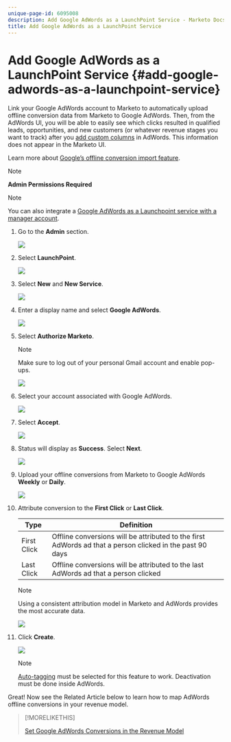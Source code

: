 ```yaml
---
unique-page-id: 6095008
description: Add Google AdWords as a LaunchPoint Service - Marketo Docs - Product Documentation
title: Add Google AdWords as a LaunchPoint Service
---
```


# Add Google AdWords as a LaunchPoint Service {#add-google-adwords-as-a-launchpoint-service}

Link your Google AdWords account to Marketo to automatically upload offline conversion data from Marketo to Google AdWords. Then, from the AdWords UI, you will be able to easily see which clicks resulted in qualified leads, opportunities, and new customers (or whatever revenue stages you want to track) after you [add custom columns](https://support.google.com/adwords/answer/3073556) in AdWords. This information does not appear in the Marketo UI.

Learn more about [Google’s offline conversion import feature](https://support.google.com/adwords/answer/2998031?hl=en).

>[!NOTE]
>
>**Admin Permissions Required**

>[!NOTE]
>
>You can also integrate a [Google AdWords as a Launchpoint service with a manager account](/help/marketo/product-docs/administration/additional-integrations/add-google-adwords-as-a-launchpoint-service-with-a-manager-account.md).

1. Go to the **Admin** section.

   ![](assets/login-admin.png)

1. Select **LaunchPoint**.

   ![](assets/image2014-12-5-14-3a35-3a27.png)

1. Select **New** and **New Service**.

   ![](assets/image2015-2-23-14-3a54-3a50.png)

1. Enter a display name and select **Google AdWords**.

   ![](assets/new-service-google.png)

1. Select **Authorize Marketo**.

   >[!NOTE]
   >
   >Make sure to log out of your personal Gmail account and enable pop-ups.

   ![](assets/image2015-2-26-20-3a54-3a1.png)

1. Select your account associated with Google AdWords.

   ![](assets/image2015-2-23-15-3a31-3a16.png)

1. Select **Accept**.

   ![](assets/image2015-2-23-16-3a32-3a45.png)

1. Status will display as **Success**. Select **Next**.

   ![](assets/image2015-2-26-20-3a55-3a21.png)

1. Upload your offline conversions from Marketo to Google AdWords **Weekly** or **Daily**.

   ![](assets/image2015-2-23-16-3a53-3a4.png)

1. Attribute conversion to the **First Click** or **Last Click**.

   | Type |Definition |
   |---|---|
   | First Click |Offline conversions will be attributed to the first AdWords ad that a person clicked in the past 90 days |
   | Last Click |Offline conversions will be attributed to the last AdWords ad that a person clicked |

   >[!NOTE]
   >
   >Using a consistent attribution model in Marketo and AdWords provides the most accurate data.

   ![](assets/image2015-2-23-16-3a57-3a49.png)

1. Click **Create**.

   ![](assets/image2015-2-23-17-3a50-3a9.png)

   >[!NOTE]
   >
   >[Auto-tagging](https://support.google.com/adwords/answer/1752125?hl=en) must be selected for this feature to work. Deactivation must be done inside AdWords.

Great! Now see the Related Article below to learn how to map AdWords offline conversions in your revenue model.

   >[!MORELIKETHIS]
   >
   >[Set Google AdWords Conversions in the Revenue Model](/help/marketo/product-docs/reporting/revenue-cycle-analytics/revenue-cycle-models/set-google-adwords-conversions-in-the-revenue-model.md)
